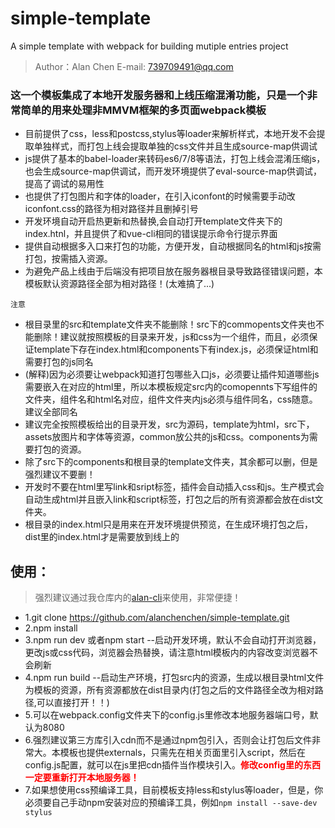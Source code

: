 # simple-template
A simple  template with webpack for building mutiple entries project
> Author：Alan Chen
> E-mail: 739709491@qq.com
### 这一个模板集成了本地开发服务器和上线压缩混淆功能，只是一个非常简单的用来处理非MMVM框架的多页面webpack模板
* 目前提供了css，less和postcss,stylus等loader来解析样式，本地开发不会提取单独样式，而打包上线会提取单独的css文件并且生成source-map供调试
* js提供了基本的babel-loader来转码es6/7/8等语法，打包上线会混淆压缩js，也会生成source-map供调试，而开发环境提供了eval-source-map供调试，提高了调试的易用性
* 也提供了打包图片和字体的loader，在引入iconfont的时候需要手动改iconfont.css的路径为相对路径并且删掉引号
* 开发环境自动开启热更新和热替换,会自动打开template文件夹下的index.htnl，并且提供了和vue-cli相同的错误提示命令行提示界面
* 提供自动根据多入口来打包的功能，方便开发，自动根据同名的html和js按需打包，按需插入资源。
* 为避免产品上线由于后端没有把项目放在服务器根目录导致路径错误问题，本模板默认资源路径全部为相对路径！(太难搞了...)

`注意`
* 根目录里的src和template文件夹不能删除！src下的commopents文件夹也不能删除！建议就按照模板的目录来开发，js和css为一个组件，而且，必须保证template下存在index.html和components下有index.js，必须保证html和需要打包的js同名
* (解释)因为必须要让webpack知道打包哪些入口js，必须要让插件知道哪些js需要嵌入在对应的html里，所以本模板规定src内的comopennts下写组件的文件夹，组件名和html名对应，组件文件夹内js必须与组件同名，css随意。建议全部同名
* 建议完全按照模板给出的目录开发，src为源码，template为html，src下，assets放图片和字体等资源，common放公共的js和css。components为需要打包的资源。
* 除了src下的components和根目录的template文件夹，其余都可以删，但是强烈建议不要删！
* 开发时不要在html里写link和sript标签，插件会自动插入css和js。生产模式会自动生成html并且嵌入link和script标签，打包之后的所有资源都会放在dist文件夹。
* 根目录的index.html只是用来在开发环境提供预览，在生成环境打包之后，dist里的index.html才是需要放到线上的
## 使用：
> 强烈建议通过我仓库内的[alan-cli](https://github.com/alanchenchen/alan-cli)来使用，非常便捷！
* 1.git clone https://github.com/alanchenchen/simple-template.git
* 2.npm install 
* 3.npm run dev 或者npm start  --启动开发环境，默认不会自动打开浏览器，更改js或css代码，浏览器会热替换，请注意html模板内的内容改变浏览器不会刷新
* 4.npm run build --启动生产环境，打包src内的资源，生成以根目录html文件为模板的资源，所有资源都放在dist目录内(打包之后的文件路径全改为相对路径,可以直接打开！！)
* 5.可以在webpack.config文件夹下的config.js里修改本地服务器端口号，默认为8080
* 6.强烈建议第三方库引入cdn而不是通过npm包引入，否则会让打包后文件非常大。本模板也提供externals，只需先在相关页面里引入script，然后在config.js配置，就可以在js里把cdn插件当作模块引入。<span style="color:red;font-weight:bold">修改config里的东西一定要重新打开本地服务器！</span>
* 7.如果想使用css预编译工具，目前模板支持less和stylus等loader，但是，你必须要自己手动npm安装对应的预编译工具，例如`npm install --save-dev stylus`

